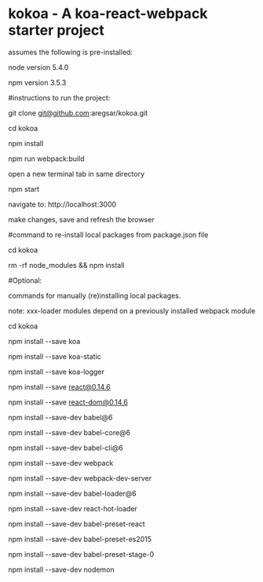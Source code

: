 # kokoa - A koa-react-webpack starter project

assumes the following is pre-installed:

node version 5.4.0

npm version 3.5.3


#instructions to run the project:

git clone git@github.com:aregsar/kokoa.git

cd kokoa

npm install

npm run webpack:build

open a new terminal tab in same directory

npm start

navigate to: http://localhost:3000

make changes, save and refresh the browser

#command to re-install local packages from package.json file

cd kokoa

rm -rf node_modules && npm install 


#Optional:

commands for manually (re)installing local packages.

note: xxx-loader modules depend on a previously installed webpack module


cd kokoa

npm install --save koa

npm install --save koa-static

npm install --save koa-logger

npm install --save react@0.14.6

npm install --save react-dom@0.14.6

npm install --save-dev babel@6

npm install --save-dev babel-core@6

npm install --save-dev babel-cli@6

npm install --save-dev webpack

npm install --save-dev webpack-dev-server

npm install --save-dev babel-loader@6

npm install --save-dev react-hot-loader

npm install --save-dev babel-preset-react

npm install --save-dev babel-preset-es2015

npm install --save-dev babel-preset-stage-0

npm install --save-dev nodemon 











